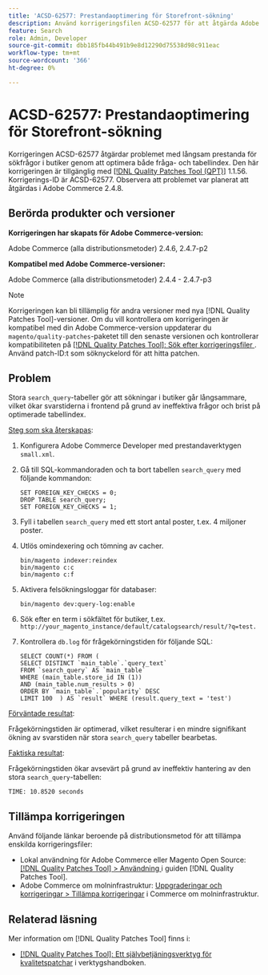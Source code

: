 ```yaml
---
title: 'ACSD-62577: Prestandaoptimering för Storefront-sökning'
description: Använd korrigeringsfilen ACSD-62577 för att åtgärda Adobe Commerce-problemet där sökprestanda för butiker försämras på grund av långsam frågekörning orsakad av en stor tabell av typen "search_query".
feature: Search
role: Admin, Developer
source-git-commit: dbb185fb44b491b9e8d12290d75538d98c911eac
workflow-type: tm+mt
source-wordcount: '366'
ht-degree: 0%

---
```


# ACSD-62577: Prestandaoptimering för Storefront-sökning

Korrigeringen ACSD-62577 åtgärdar problemet med långsam prestanda för sökfrågor i butiker genom att optimera både fråga- och tabellindex. Den här korrigeringen är tillgänglig med [[!DNL Quality Patches Tool (QPT)]](/help/tools/quality-patches-tool/quality-patches-tool-to-self-serve-quality-patches.md) 1.1.56. Korrigerings-ID är ACSD-62577. Observera att problemet var planerat att åtgärdas i Adobe Commerce 2.4.8.

## Berörda produkter och versioner

**Korrigeringen har skapats för Adobe Commerce-version:**

Adobe Commerce (alla distributionsmetoder) 2.4.6, 2.4.7-p2

**Kompatibel med Adobe Commerce-versioner:**

Adobe Commerce (alla distributionsmetoder) 2.4.4 - 2.4.7-p3

>[!NOTE]
>
>Korrigeringen kan bli tillämplig för andra versioner med nya [!DNL Quality Patches Tool]-versioner. Om du vill kontrollera om korrigeringen är kompatibel med din Adobe Commerce-version uppdaterar du `magento/quality-patches`-paketet till den senaste versionen och kontrollerar kompatibiliteten på [[!DNL Quality Patches Tool]: Sök efter korrigeringsfiler ](https://experienceleague.adobe.com/tools/commerce-quality-patches/index.html?lang=sv-SE). Använd patch-ID:t som söknyckelord för att hitta patchen.

## Problem

Stora `search_query`-tabeller gör att sökningar i butiker går långsammare, vilket ökar svarstiderna i frontend på grund av ineffektiva frågor och brist på optimerade tabellindex.

<u>Steg som ska återskapas</u>:

1. Konfigurera Adobe Commerce Developer med prestandaverktygen `small.xml`.
1. Gå till SQL-kommandoraden och ta bort tabellen `search_query` med följande kommandon:

   ```
   SET FOREIGN_KEY_CHECKS = 0;  
   DROP TABLE search_query;  
   SET FOREIGN_KEY_CHECKS = 1;  
   ```

1. Fyll i tabellen `search_query` med ett stort antal poster, t.ex. 4 miljoner poster.
1. Utlös omindexering och tömning av cacher.

   ```
   bin/magento indexer:reindex  
   bin/magento c:c  
   bin/magento c:f  
   ```

1. Aktivera felsökningsloggar för databaser:

   ```
   bin/magento dev:query-log:enable  
   ```

1. Sök efter en term i sökfältet för butiker, t.ex.
   `http://your_magento_instance/default/catalogsearch/result/?q=test.`
1. Kontrollera `db.log` för frågekörningstiden för följande SQL:

   ```
   SELECT COUNT(*) FROM (  
   SELECT DISTINCT `main_table`.`query_text`  
   FROM `search_query` AS `main_table`  
   WHERE (main_table.store_id IN (1))  
   AND (main_table.num_results > 0)  
   ORDER BY `main_table`.`popularity` DESC  
   LIMIT 100  ) AS `result` WHERE (result.query_text = 'test')  
   ```

<u>Förväntade resultat</u>:

Frågekörningstiden är optimerad, vilket resulterar i en mindre signifikant ökning av svarstiden när stora `search_query` tabeller bearbetas.

<u>Faktiska resultat</u>:

Frågekörningstiden ökar avsevärt på grund av ineffektiv hantering av den stora `search_query`-tabellen:

```
TIME: 10.8520 seconds  
```

## Tillämpa korrigeringen

Använd följande länkar beroende på distributionsmetod för att tillämpa enskilda korrigeringsfiler:

* Lokal användning för Adobe Commerce eller Magento Open Source: [[!DNL Quality Patches Tool] > Användning ](/help/tools/quality-patches-tool/usage.md) i guiden [!DNL Quality Patches Tool].
* Adobe Commerce om molninfrastruktur: [Uppgraderingar och korrigeringar > Tillämpa korrigeringar](https://experienceleague.adobe.com/docs/commerce-cloud-service/user-guide/develop/upgrade/apply-patches.html?lang=sv-SE) i Commerce om molninfrastruktur.

## Relaterad läsning

Mer information om [!DNL Quality Patches Tool] finns i:

* [[!DNL Quality Patches Tool]: Ett självbetjäningsverktyg för kvalitetspatchar](/help/tools/quality-patches-tool/quality-patches-tool-to-self-serve-quality-patches.md) i verktygshandboken.
